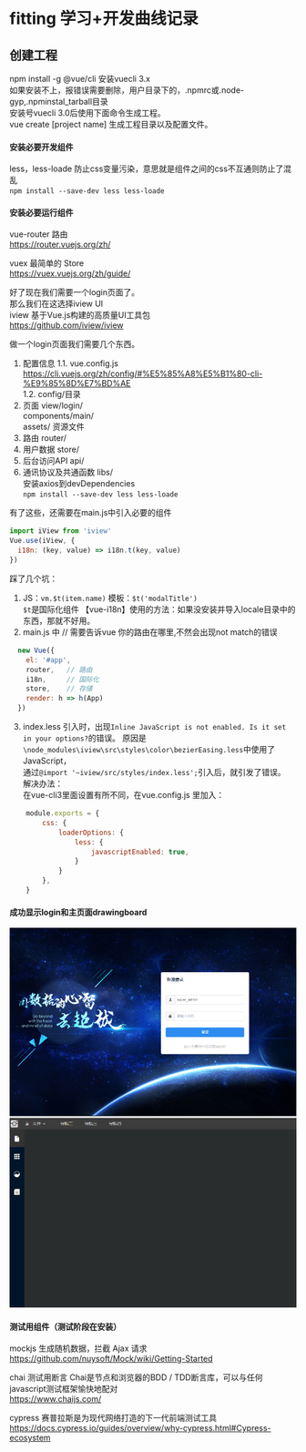 # fitting 学习+开发曲线记录

## 创建工程
npm install -g @vue/cli 安装vuecli 3.x   
如果安装不上，报错误需要删除，用户目录下的，.npmrc或.node-gyp,.npminstal_tarball目录   
安装号vuecli 3.0后使用下面命令生成工程。   
vue create [project name] 生成工程目录以及配置文件。   

#### 安装必要开发组件
less，less-loade 防止css变量污染，意思就是组件之间的css不互通则防止了混乱   
`npm install --save-dev less less-loade`

#### 安装必要运行组件
vue-router 路由   
https://router.vuejs.org/zh/   

vuex 最简单的 Store   
https://vuex.vuejs.org/zh/guide/   

好了现在我们需要一个login页面了。   
那么我们在这选择iview UI   
iview 基于Vue.js构建的高质量UI工具包   
https://github.com/iview/iview   

做一个login页面我们需要几个东西。   
  1. 配置信息
     1.1. vue.config.js
     https://cli.vuejs.org/zh/config/#%E5%85%A8%E5%B1%80-cli-%E9%85%8D%E7%BD%AE   
     1.2. config/目录   
  2. 页面
     view/login/    
     components/main/   
     assets/  资源文件   
  3. 路由
     router/   
  4. 用户数据
     store/   
  5. 后台访问API
     api/   
  6. 通讯协议及共通函数
     libs/   
     安装axios到devDependencies   
     `npm install --save-dev less less-loade`   

有了这些，还需要在main.js中引入必要的组件   
```javascript
import iView from 'iview'
Vue.use(iView, {
  i18n: (key, value) => i18n.t(key, value)
})
```
踩了几个坑：
1. JS：`vm.$t(item.name)`
   模板：`$t('modalTitle')`   
   `$t`是国际化组件 【vue-i18n】使用的方法：如果没安装并导入locale目录中的东西，那就不好用。   
2. main.js 中
  // 需要告诉vue 你的路由在哪里,不然会出现not match的错误
```javascript
  new Vue({
    el: '#app',
    router,   // 路由
    i18n,     // 国际化
    store,    // 存储
    render: h => h(App)
  })
```
3. index.less 引入时，出现`Inline JavaScript is not enabled. Is it set in your options?`的错误。
   原因是`\node_modules\iview\src\styles\color\bezierEasing.less`中使用了JavaScript，   
   通过`@import '~iview/src/styles/index.less';`引入后，就引发了错误。   
   解决办法：   
   在vue-cli3里面设置有所不同，在vue.config.js 里加入：   
```javascript
    module.exports = {
        css: {
            loaderOptions: {
                less: {
                    javascriptEnabled: true,
                }
            }
        },
    }
```
#### 成功显示login和主页面drawingboard
![login页面成功访问](/snapshot/snipaste_20190822_103515.png "login页面")
![主页面drawingboard成功访问](/snapshot/snipaste_20190822_103355.png "主页面drawingboard")

#### 测试用组件（测试阶段在安装）
mockjs 生成随机数据，拦截 Ajax 请求   
https://github.com/nuysoft/Mock/wiki/Getting-Started   

chai 测试用断言 Chai是节点和浏览器的BDD / TDD断言库，可以与任何javascript测试框架愉快地配对   
https://www.chaijs.com/   

cypress 赛普拉斯是为现代网络打造的下一代前端测试工具   
https://docs.cypress.io/guides/overview/why-cypress.html#Cypress-ecosystem   

